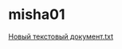 # misha01
[Новый текстовый документ.txt](https://github.com/ujftgkfk/misha01/files/7675615/default.txt)
